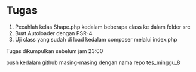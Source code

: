 # Tugas

1. Pecahlah kelas Shape.php kedalam beberapa class ke dalam folder src
2. Buat Autoloader dengan PSR-4
3. Uji class yang sudah di load kedalam composer melalui index.php

Tugas dikumpulkan sebelum jam 23:00

push kedalam github masing-masing dengan nama repo tes_minggu_8
